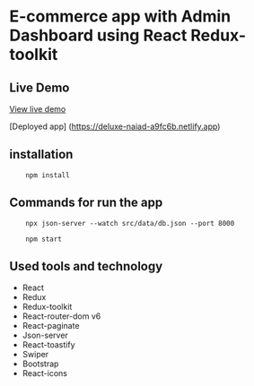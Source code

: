 # E-commerce app with Admin Dashboard using React Redux-toolkit 

## Live Demo
   
[View live demo](https://my-e-commerce-ap.netlify.app/)

[Deployed app] (https://deluxe-naiad-a9fc6b.netlify.app)

## installation   


```
    npm install
```

## Commands for run the app


```
    npx json-server --watch src/data/db.json --port 8000
```   
``` 
    npm start 
```
   
## Used tools and technology

- React
- Redux
- Redux-toolkit
- React-router-dom v6
- React-paginate
- Json-server
- React-toastify
- Swiper
- Bootstrap
- React-icons

